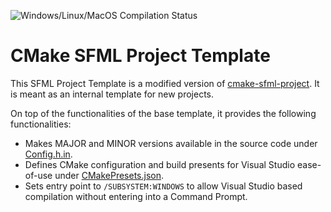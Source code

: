 ![Windows/Linux/MacOS Compilation Status](https://github.com/ss-simeon/ping-pong/actions/workflows/ci.yml/badge.svg)

# CMake SFML Project Template

This SFML Project Template is a modified version of [cmake-sfml-project](https://github.com/SFML/cmake-sfml-project). It is meant as an internal template for new projects.

On top of the functionalities of the base template, it provides the following functionalities:
* Makes MAJOR and MINOR versions available in the source code under [Config.h.in](src/Config.h.in).
* Defines CMake configuration and build presents for Visual Studio ease-of-use under [CMakePresets.json](CMakePresets.json).
* Sets entry point to `/SUBSYSTEM:WINDOWS` to allow Visual Studio based compilation without entering into a Command Prompt.
